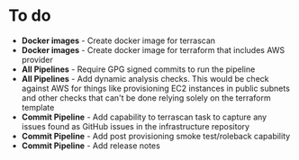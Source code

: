To do
======

- **Docker images** - Create docker image for terrascan
- **Docker images** - Create docker image for terraform that includes AWS provider
- **All Pipelines** - Require GPG signed commits to run the pipeline
- **All Pipelines** - Add dynamic analysis checks. This would be check against AWS for things like provisioning EC2 instances in public subnets and other checks that can't be done relying solely on the terraform template
- **Commit Pipeline** - Add capability to terrascan task to capture any issues found as GitHub issues in the infrastructure repository
- **Commit Pipeline** - Add post provisioning smoke test/roleback capability
- **Commit Pipeline** - Add release notes
